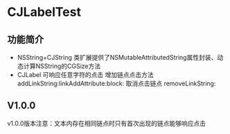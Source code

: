 # CJLabelTest 

## 功能简介
* NSString+CJString 
类扩展提供了NSMutableAttributedString属性封装、动态计算NSString的CGSize方法
* CJLabel
可响应任意字符的点击
增加链点点击方法 addLinkString:linkAddAttribute:block:
取消点击链点 removeLinkString:

## V1.0.0
v1.0.0版本注意：文本内存在相同链点时只有首次出现的链点能够响应点击
